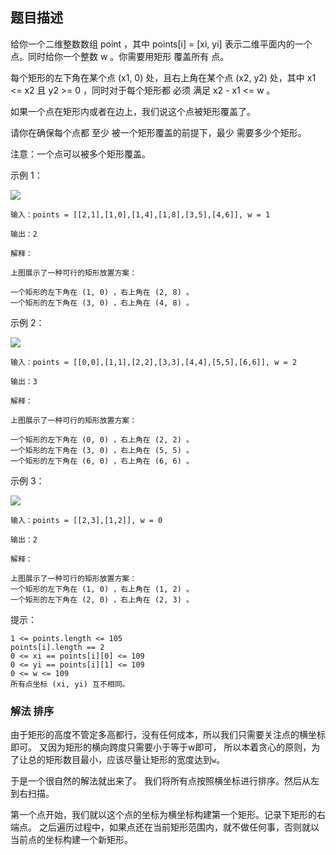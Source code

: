 ## 题目描述
给你一个二维整数数组 point ，其中 points[i] = [xi, yi] 表示二维平面内的一个点。同时给你一个整数 w 。你需要用矩形 覆盖所有 点。

每个矩形的左下角在某个点 (x1, 0) 处，且右上角在某个点 (x2, y2) 处，其中 x1 <= x2 且 y2 >= 0 ，同时对于每个矩形都 必须 满足 x2 - x1 <= w 。

如果一个点在矩形内或者在边上，我们说这个点被矩形覆盖了。

请你在确保每个点都 至少 被一个矩形覆盖的前提下，最少 需要多少个矩形。

注意：一个点可以被多个矩形覆盖。

示例 1：

![](https://assets.leetcode.com/uploads/2024/03/04/screenshot-from-2024-03-04-20-33-05.png)
```
输入：points = [[2,1],[1,0],[1,4],[1,8],[3,5],[4,6]], w = 1

输出：2

解释：

上图展示了一种可行的矩形放置方案：

一个矩形的左下角在 (1, 0) ，右上角在 (2, 8) 。
一个矩形的左下角在 (3, 0) ，右上角在 (4, 8) 。
```
示例 2：

![](https://assets.leetcode.com/uploads/2024/03/04/screenshot-from-2024-03-04-18-59-12.png)
```
输入：points = [[0,0],[1,1],[2,2],[3,3],[4,4],[5,5],[6,6]], w = 2

输出：3

解释：

上图展示了一种可行的矩形放置方案：

一个矩形的左下角在 (0, 0) ，右上角在 (2, 2) 。
一个矩形的左下角在 (3, 0) ，右上角在 (5, 5) 。
一个矩形的左下角在 (6, 0) ，右上角在 (6, 6) 。
```
示例 3：

![](https://assets.leetcode.com/uploads/2024/03/04/screenshot-from-2024-03-04-20-24-03.png)
```
输入：points = [[2,3],[1,2]], w = 0

输出：2

解释：

上图展示了一种可行的矩形放置方案：
一个矩形的左下角在 (1, 0) ，右上角在 (1, 2) 。
一个矩形的左下角在 (2, 0) ，右上角在 (2, 3) 。
```

提示：
```
1 <= points.length <= 105
points[i].length == 2
0 <= xi == points[i][0] <= 109
0 <= yi == points[i][1] <= 109
0 <= w <= 109
所有点坐标 (xi, yi) 互不相同。
```

### 解法 排序
由于矩形的高度不管定多高都行，没有任何成本，所以我们只需要关注点的横坐标即可。
又因为矩形的横向跨度只需要小于等于w即可， 所以本着贪心的原则，为了让总的矩形数目最小，应该尽量让矩形的宽度达到`w`。

于是一个很自然的解法就出来了。
我们将所有点按照横坐标进行排序。然后从左到右扫描。

第一个点开始，我们就以这个点的坐标为横坐标构建第一个矩形。记录下矩形的右端点。
之后遍历过程中，如果点还在当前矩形范围内，就不做任何事，否则就以当前点的坐标构建一个新矩形。